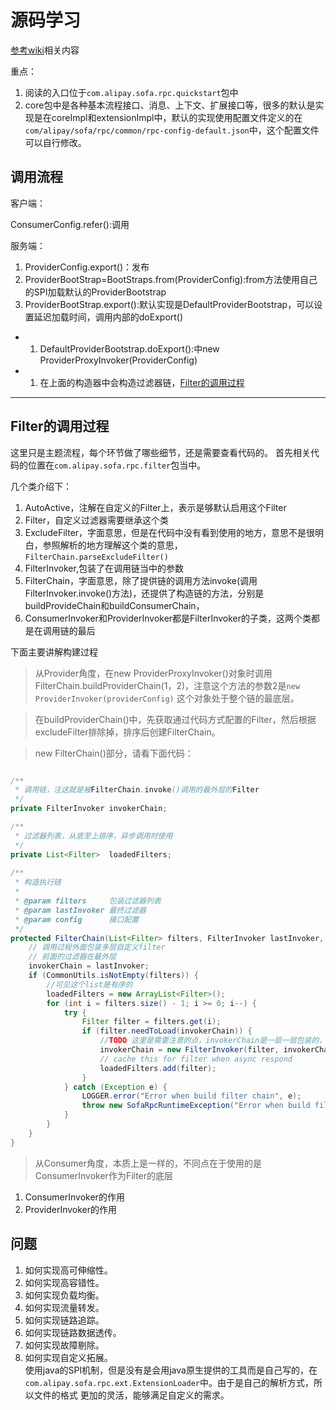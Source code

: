 # 源码学习

[参考wiki](https://github.com/alipay/sofa-rpc/wiki/Structure-Intro)相关内容

重点：<br/>
1. 阅读的入口位于`com.alipay.sofa.rpc.quickstart`包中
1. core包中是各种基本流程接口、消息、上下文、扩展接口等，很多的默认是实现是在coreImpl和extensionImpl中，默认的实现使用配置文件定义的在
`com/alipay/sofa/rpc/common/rpc-config-default.json`中，这个配置文件可以自行修改。



## 调用流程

客户端：


ConsumerConfig.refer():调用

服务端：



1. ProviderConfig.export()：发布
2. ProviderBootStrap=BootStraps.from(ProviderConfig):from方法使用自己的SPI加载默认的ProviderBootstrap
3. ProviderBootStrap.export():默认实现是DefaultProviderBootstrap，可以设置延迟加载时间，调用内部的doExport()
- 1. DefaultProviderBootstrap.doExport():中new ProviderProxyInvoker(ProviderConfig)
- 1. 在上面的构造器中会构造过滤器链，[Filter的调用过程](##Filter的调用过程)




----






## Filter的调用过程

这里只是主题流程，每个环节做了哪些细节，还是需要查看代码的。
首先相关代码的位置在`com.alipay.sofa.rpc.filter`包当中。

几个类介绍下：
1. AutoActive，注解在自定义的Filter上，表示是够默认启用这个Filter
1. Filter，自定义过滤器需要继承这个类
1. ExcludeFilter，字面意思，但是在代码中没有看到使用的地方，意思不是很明白，参照解析的地方理解这个类的意思，`FilterChain.parseExcludeFilter()`
1. FilterInvoker,包装了在调用链当中的参数
1. FilterChain，字面意思，除了提供链的调用方法invoke(调用FilterInvoker.invoke()方法)，还提供了构造链的方法，分别是buildProvideChain和buildConsumerChain，
1. ConsumerInvoker和ProviderInvoker都是FilterInvoker的子类，这两个类都是在调用链的最后

下面主要讲解构建过程

> 从Provider角度，在new ProviderProxyInvoker()对象时调用FilterChain.buildProviderChain(1，2)，注意这个方法的参数2是`new ProviderInvoker(providerConfig)`
这个对象处于整个链的最底层。

> 在buildProviderChain()中，先获取通过代码方式配置的Filter，然后根据excludeFilter排除掉，排序后创建FilterChain。

> new FilterChain()部分，请看下面代码：

```java

/**
 * 调用链，注这就是被FilterChain.invoke()调用的最外层的Filter
 */
private FilterInvoker invokerChain;

/**
 * 过滤器列表，从底至上排序，异步调用时使用
 */
private List<Filter>  loadedFilters;
    
/**
 * 构造执行链
 *
 * @param filters     包装过滤器列表
 * @param lastInvoker 最终过滤器
 * @param config      接口配置
 */
protected FilterChain(List<Filter> filters, FilterInvoker lastInvoker, AbstractInterfaceConfig config) {
    // 调用过程外面包装多层自定义filter
    // 前面的过滤器在最外层
    invokerChain = lastInvoker;
    if (CommonUtils.isNotEmpty(filters)) {
        //可见这个list是有序的
        loadedFilters = new ArrayList<Filter>();
        for (int i = filters.size() - 1; i >= 0; i--) {
            try {
                Filter filter = filters.get(i);
                if (filter.needToLoad(invokerChain)) {
                    //TODO 这里是需要注意的点，invokerChain是一层一层包装的，最外面的最后才会被调用
                    invokerChain = new FilterInvoker(filter, invokerChain, config);
                    // cache this for filter when async respond
                    loadedFilters.add(filter);
                }
            } catch (Exception e) {
                LOGGER.error("Error when build filter chain", e);
                throw new SofaRpcRuntimeException("Error when build filter chain", e);
            }
        }
    }
}
```

> 从Consumer角度，本质上是一样的，不同点在于使用的是ConsumerInvoker作为Filter的底层



1. ConsumerInvoker的作用
1. ProviderInvoker的作用


## 问题

1. 如何实现高可伸缩性。<br/>
1. 如何实现高容错性。<br/>
1. 如何实现负载均衡。<br/>
1. 如何实现流量转发。<br/>
1. 如何实现链路追踪。<br/>
1. 如何实现链路数据透传。<br/>
1. 如何实现故障剔除。<br/>
1. 如何实现自定义拓展。<br/>
使用java的SPI机制，但是没有是会用java原生提供的工具而是自己写的，在`com.alipay.sofa.rpc.ext.ExtensionLoader`中。由于是自己的解析方式，所以文件的格式
更加的灵活，能够满足自定义的需求。



